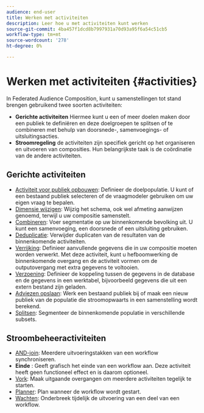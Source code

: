 ```yaml
---
audience: end-user
title: Werken met activiteiten
description: Leer hoe u met activiteiten kunt werken
source-git-commit: 4ba457f1dcd8b7997931a70d93a95f6a54c51cb5
workflow-type: tm+mt
source-wordcount: '278'
ht-degree: 0%

---
```



# Werken met activiteiten {#activities}

In Federated Audience Composition, kunt u samenstellingen tot stand brengen gebruikend twee soorten activiteiten:

* **Gerichte activiteiten** Hiermee kunt u een of meer doelen maken door een publiek te definiëren en deze doelgroepen te splitsen of te combineren met behulp van doorsnede-, samenvoegings- of uitsluitingsacties.
* **Stroomregeling** de activiteiten zijn specifiek gericht op het organiseren en uitvoeren van composities. Hun belangrijkste taak is de coördinatie van de andere activiteiten.

## Gerichte activiteiten

* [Activiteit voor publiek opbouwen](build-audience.md): Definieer de doelpopulatie. U kunt of een bestaand publiek selecteren of de vraagmodeler gebruiken om uw eigen vraag te bepalen.
* [Dimensie wijzigen](change-dimension.md): Wijzig het schema, ook wel afmeting aanwijzen genoemd, terwijl u uw compositie samenstelt.
* [Combineren](combine.md): Voer segmentatie op uw binnenkomende bevolking uit. U kunt een samenvoeging, een doorsnede of een uitsluiting gebruiken.
* [Deduplicatie](deduplication.md): Verwijder duplicaten van de resultaten van de binnenkomende activiteiten.
* [Verrijking](enrichment.md): Definieer aanvullende gegevens die in uw compositie moeten worden verwerkt. Met deze activiteit, kunt u hefboomwerking de binnenkomende overgang en de activiteit vormen om de outputovergang met extra gegevens te voltooien.
* [Verzoening](reconciliation.md): Definieer de koppeling tussen de gegevens in de database en de gegevens in een werktabel, bijvoorbeeld gegevens die uit een extern bestand zijn geladen.
* [Adviezen opslaan](save-audience.md): Werk een bestaand publiek bij of maak een nieuw publiek van de populatie die stroomopwaarts in een samenstelling wordt berekend.
* [Splitsen](split.md): Segmenteer de binnenkomende populatie in verschillende subsets.

## Stroombeheeractiviteiten

* [AND-join](and-join.md): Meerdere uitvoeringstakken van een workflow synchroniseren.
* **Einde** : Geeft grafisch het einde van een workflow aan. Deze activiteit heeft geen functioneel effect en is daarom optioneel.
* [Vork](fork.md): Maak uitgaande overgangen om meerdere activiteiten tegelijk te starten.
* [Planner](scheduler.md): Plan wanneer de workflow wordt gestart.
* [Wachten](wait.md): Onderbreek tijdelijk de uitvoering van een deel van een workflow.
